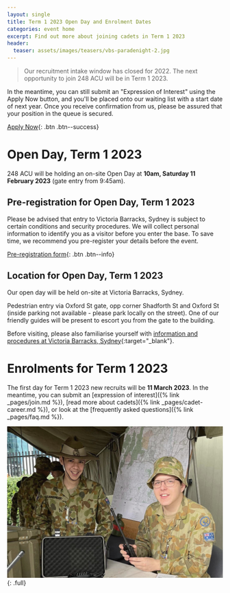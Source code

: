 ```yaml
---
layout: single
title: Term 1 2023 Open Day and Enrolment Dates
categories: event home
excerpt: Find out more about joining cadets in Term 1 2023
header:
  teaser: assets/images/teasers/vbs-paradenight-2.jpg
---
```



> Our recruitment intake window has closed for 2022. The next opportunity to join 248 ACU will be in Term 1 2023. 

In the meantime, you can still submit an "Expression of Interest" using the Apply Now button, and you'll be placed onto our waiting list with a start date of next year. Once you receive confirmation from us, please be assured that your position in the queue is secured. 

[Apply Now]({{site.data.links.cadet_eoi_url}}){: .btn .btn--success}


# Open Day, Term 1 2023

248 ACU will be holding an on-site Open Day at __10am, Saturday 11 February 2023__ (gate entry from 9:45am). 

## Pre-registration for Open Day, Term 1 2023

Please be advised that entry to Victoria Barracks, Sydney is subject to certain conditions and security procedures. We will collect personal information to identify you as a visitor before you enter the base. To save time, we recommend you pre-register your details before the event. 

[Pre-registration form](https://forms.gle/GK6KG9Mkt3jnxYLJ6){: .btn .btn--info}

## Location for Open Day, Term 1 2023

Our open day will be held on-site at Victoria Barracks, Sydney. 

Pedestrian entry via Oxford St gate, opp corner Shadforth St and Oxford St (inside parking not available - please park locally on the street). One of our friendly guides will be present to escort you from the gate to the building.

Before visiting, please also familiarise yourself with [information and procedures at Victoria Barracks, Sydney](https://www.defence.gov.au/about/base-locations/victoria-barracks-sydney){:target="_blank"}.

# Enrolments for Term 1 2023 

The first day for Term 1 2023 new recruits will be __11 March 2023__. In the meantime, you can submit an [expression of interest]({% link _pages/join.md %}), [read more about cadets]({% link _pages/cadet-career.md %}), or look at the [frequently asked questions]({% link _pages/faq.md %}).


![Army Cadets Open Day](/assets/images/open-day.jpg)
{: .full}

